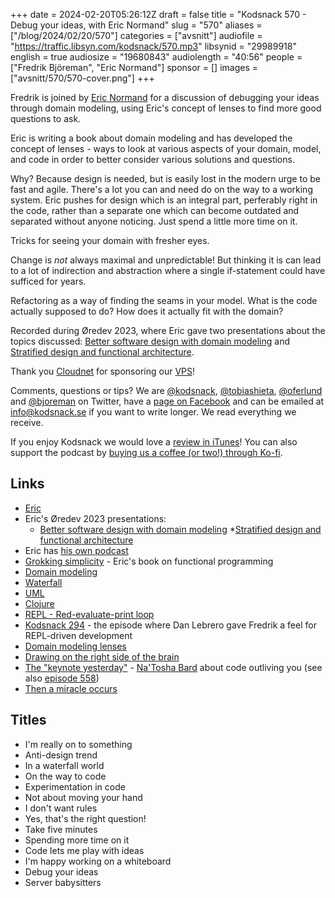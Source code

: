 +++
date = 2024-02-20T05:26:12Z
draft = false
title = "Kodsnack 570 - Debug your ideas, with Eric Normand"
slug = "570"
aliases = ["/blog/2024/02/20/570"]
categories = ["avsnitt"]
audiofile = "https://traffic.libsyn.com/kodsnack/570.mp3"
libsynid = "29989918"
english = true
audiosize = "19680843"
audiolength = "40:56"
people = ["Fredrik Björeman", "Eric Normand"]
sponsor = []
images = ["avsnitt/570/570-cover.png"]
+++

Fredrik is joined by [Eric Normand](https://ericnormand.me/) for a discussion of debugging your ideas through domain modeling, using Eric's concept of lenses to find more good questions to ask.

Eric is writing a book about domain modeling and has developed the concept of lenses - ways to look at various aspects of your domain, model, and code in order to better consider various solutions and questions.

Why? Because design is needed, but is easily lost in the modern urge to be fast and agile. There's a lot you can and need do on the way to a working system. Eric pushes for design which is an integral part, perferably right in the code, rather than a separate one which can become outdated and separated without anyone noticing. Just spend a little more time on it.

Tricks for seeing your domain with fresher eyes.

Change is *not* always maximal and unpredictable! But thinking it is can lead to a lot of indirection and abstraction where a single if-statement could have sufficed for years.

Refactoring as a way of finding the seams in your model. What is the code actually supposed to do? How does it actually fit with the domain?

Recorded during Øredev 2023, where Eric gave two presentations about the topics discussed: [Better software design with domain modeling](https://ericnormand.me/speaking/oredev-domain-modeling-2023) and [Stratified design and functional architecture](https://ericnormand.me/speaking/oredev-functional-architecture-2023).

Thank you [Cloudnet](http://www.cloudnet.se) for sponsoring our [VPS](http://en.wikipedia.org/wiki/Virtual_private_server)!

Comments, questions or tips? We are [@kodsnack](https://www.twitter.com/kodsnack), [@tobiashieta](https://www.twitter.com/tobiashieta), [@oferlund](https://twitter.com/oferlund) and [@bjoreman](https://www.twitter.com/bjoreman) on Twitter, have a [page on Facebook](https://www.facebook.com/kodsnack) and can be emailed at [info@kodsnack.se](mailto:info@kodsnack.se) if you want to write longer. We read everything we receive.

If you enjoy Kodsnack we would love a [review in iTunes](http://itunes.apple.com/se/podcast/kodsnack/id561631498?l=en)! You can also support the podcast by <a href="https://ko-fi.com/kodsnack" rel="payment">buying us a coffee (or two!) through Ko-fi</a>.

## Links ##
* [Eric](https://ericnormand.me/)
* Eric's Øredev 2023 presentations:
	* [Better software design with domain modeling](https://ericnormand.me/speaking/oredev-domain-modeling-2023)
	*[Stratified design and functional architecture](https://ericnormand.me/speaking/oredev-functional-architecture-2023)
* Eric has [his own podcast](https://ericnormand.me/podcast)
* [Grokking simplicity](https://grokkingsimplicity.com/) - Eric's book on functional programming
* [Domain modeling](https://en.wikipedia.org/wiki/Domain_model)
* [Waterfall](https://en.wikipedia.org/wiki/Waterfall_model)
* [UML](https://en.wikipedia.org/wiki/Unified_Modeling_Language)
* [Clojure](https://en.wikipedia.org/wiki/Clojure)
* [REPL - Red-evaluate-print loop](https://en.wikipedia.org/wiki/Read%E2%80%93eval%E2%80%93print_loop)
* [Kodsnack 294](https://kodsnack.se/international/294/) - the episode where Dan Lebrero gave Fredrik a feel for REPL-driven development
* [Domain modeling lenses](https://ericnormand.me/podcast/what-are-the-domain-modeling-lenses)
* [Drawing on the right side of the brain](https://www.amazon.com/Drawing-Right-Side-Brain-Definitive/dp/1585429201)
* [The "keynote yesterday"](https://www.youtube.com/watch?v=XCwPtib9Z_U&list=PLOUKmSqExtAH0k42evc9j3fiqfgHu00Cf&index=12) - [Na'Tosha Bard](https://natoshabard.com/) about code outliving you (see also [episode 558](https://kodsnack.se/558/))
* [Then a miracle occurs](https://www.researchgate.net/figure/Then-a-Miracle-Occurs-Copyrighted-artwork-by-Sydney-Harris-Inc-All-materials-used-with_fig2_302632920)

## Titles ##
* I'm really on to something
* Anti-design trend
* In a waterfall world
* On the way to code
* Experimentation in code
* Not about moving your hand
* I don't want rules
* Yes, that's the right question!
* Take five minutes
* Spending more time on it
* Code lets me play with ideas
* I'm happy working on a whiteboard
* Debug your ideas
* Server babysitters